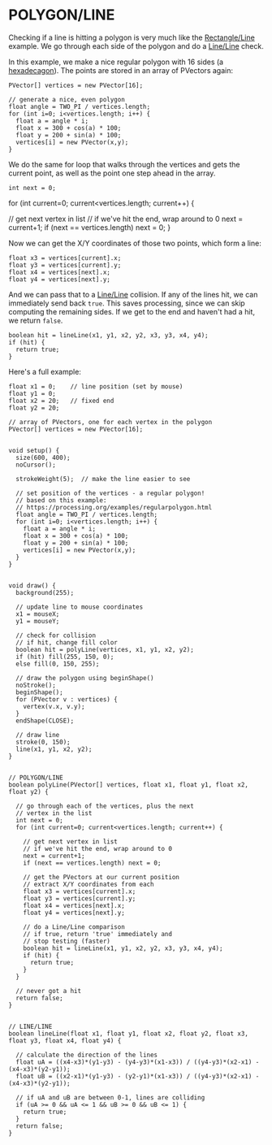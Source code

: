 # POLYGON/LINE

Checking if a line is hitting a polygon is very much like the [Rectangle/Line](rect-line.php) example. We go through each side of the polygon and do a [Line/Line](line-line.php) check.

In this example, we make a nice regular polygon with 16 sides (a [hexadecagon](http://en.wikipedia.org/wiki/Hexadecagon)). The points are stored in an array of PVectors again:

    PVector[] vertices = new PVector[16];

    // generate a nice, even polygon
    float angle = TWO_PI / vertices.length;
    for (int i=0; i<vertices.length; i++) {
      float a = angle * i;
      float x = 300 + cos(a) * 100;
      float y = 200 + sin(a) * 100;
      vertices[i] = new PVector(x,y);
    }

We do the same for loop that walks through the vertices and gets the current point, as well as the point one step ahead in the array.

    int next = 0;

for (int current=0; current<vertices.length; current++) {

// get next vertex in list
// if we've hit the end, wrap around to 0
next = current+1;
if (next == vertices.length) next = 0;
}

Now we can get the X/Y coordinates of those two points, which form a line:

    float x3 = vertices[current].x;
    float y3 = vertices[current].y;
    float x4 = vertices[next].x;
    float y4 = vertices[next].y;

And we can pass that to a [Line/Line](line-line.php) collision. If any of the lines hit, we can immediately send back `true`. This saves processing, since we can skip computing the remaining sides. If we get to the end and haven't had a hit, we return `false`.

    boolean hit = lineLine(x1, y1, x2, y2, x3, y3, x4, y4);
    if (hit) {
      return true;
    }

Here's a full example:

    float x1 = 0;    // line position (set by mouse)
    float y1 = 0;
    float x2 = 20;   // fixed end
    float y2 = 20;

    // array of PVectors, one for each vertex in the polygon
    PVector[] vertices = new PVector[16];


    void setup() {
      size(600, 400);
      noCursor();

      strokeWeight(5);  // make the line easier to see

      // set position of the vertices - a regular polygon!
      // based on this example:
      // https://processing.org/examples/regularpolygon.html
      float angle = TWO_PI / vertices.length;
      for (int i=0; i<vertices.length; i++) {
        float a = angle * i;
        float x = 300 + cos(a) * 100;
        float y = 200 + sin(a) * 100;
        vertices[i] = new PVector(x,y);
      }
    }


    void draw() {
      background(255);

      // update line to mouse coordinates
      x1 = mouseX;
      y1 = mouseY;

      // check for collision
      // if hit, change fill color
      boolean hit = polyLine(vertices, x1, y1, x2, y2);
      if (hit) fill(255, 150, 0);
      else fill(0, 150, 255);

      // draw the polygon using beginShape()
      noStroke();
      beginShape();
      for (PVector v : vertices) {
        vertex(v.x, v.y);
      }
      endShape(CLOSE);

      // draw line
      stroke(0, 150);
      line(x1, y1, x2, y2);
    }


    // POLYGON/LINE
    boolean polyLine(PVector[] vertices, float x1, float y1, float x2, float y2) {

      // go through each of the vertices, plus the next
      // vertex in the list
      int next = 0;
      for (int current=0; current<vertices.length; current++) {

        // get next vertex in list
        // if we've hit the end, wrap around to 0
        next = current+1;
        if (next == vertices.length) next = 0;

        // get the PVectors at our current position
        // extract X/Y coordinates from each
        float x3 = vertices[current].x;
        float y3 = vertices[current].y;
        float x4 = vertices[next].x;
        float y4 = vertices[next].y;

        // do a Line/Line comparison
        // if true, return 'true' immediately and
        // stop testing (faster)
        boolean hit = lineLine(x1, y1, x2, y2, x3, y3, x4, y4);
        if (hit) {
          return true;
        }
      }

      // never got a hit
      return false;
    }


    // LINE/LINE
    boolean lineLine(float x1, float y1, float x2, float y2, float x3, float y3, float x4, float y4) {

      // calculate the direction of the lines
      float uA = ((x4-x3)*(y1-y3) - (y4-y3)*(x1-x3)) / ((y4-y3)*(x2-x1) - (x4-x3)*(y2-y1));
      float uB = ((x2-x1)*(y1-y3) - (y2-y1)*(x1-x3)) / ((y4-y3)*(x2-x1) - (x4-x3)*(y2-y1));

      // if uA and uB are between 0-1, lines are colliding
      if (uA >= 0 && uA <= 1 && uB >= 0 && uB <= 1) {
        return true;
      }
      return false;
    }
